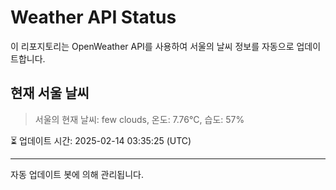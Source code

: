 
# Weather API Status

이 리포지토리는 OpenWeather API를 사용하여 서울의 날씨 정보를 자동으로 업데이트합니다.

## 현재 서울 날씨
> 서울의 현재 날씨: few clouds, 온도: 7.76°C, 습도: 57%

⏳ 업데이트 시간: 2025-02-14 03:35:25 (UTC)

---
자동 업데이트 봇에 의해 관리됩니다.
